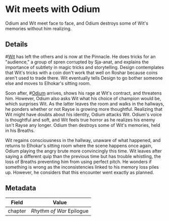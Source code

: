 # Wit meets with Odium
Odium and Wit meet face to face, and Odium destroys some of Wit's memories without him realizing.

## Details
#[Wit](wit) has left the others and is now at the Pinnacle. He does tricks for an "audience," a group of spren corrupted by Sja-anat, and explains the importance of subtlety in magic tricks and storytelling. Design contemplates that Wit's tricks with a coin don't work that well on Roshar because coins aren't used to trade there. Wit eventually tells Design to go bother someone else and moves to Elhokar's sitting room.

Soon after, #[Odium](odium) arrives, shows his rage at Wit's contract, and threatens him. However, Odium also asks Wit what his choice of champion would be, which surprises Wit. As the latter leaves the room and walks in the hallways, he ponders whether or not Rayse is growing more thoughtful. Realizing that Wit might have doubts about his identity, Odium attacks Wit. Odium's voice is thoughtful and soft, and Wit feels true horror as he realizes his enemy isn't Rayse any longer. Odium then destroys some of Wit's memories, held in his Breaths. 

Wit regains consciousness in the hallway, unaware of what happened, and returns to Elhokar's sitting room where the scene happens once again, Odium playing the angry brute more convincingly this time. Wit leaves after saying a different quip than the previous time but has trouble whistling, the loss of Breaths preventing him from using perfect pitch. He wonders if something is wrong as the inconsistencies linked to his memory loss piles up. However, he considers that this encounter went exactly as planned. 

## Metadata
| Field | Value |
| ----- | ----- |
| chapter | *Rhythm of War* Epilogue|